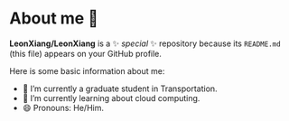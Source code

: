 # About me 👋


**LeonXiang/LeonXiang** is a ✨ _special_ ✨ repository because its `README.md` (this file) appears on your GitHub profile.

Here is some basic information about me:

- 🔭 I’m currently a graduate student in Transportation.
- 🌱 I’m currently learning about cloud computing.
- 😄 Pronouns: He/Him.
